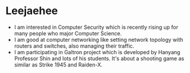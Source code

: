 Leejaehee
==========

 * I am interested in Computer Security which is recently rising up for many people who major Computer Science.
 * I am good at computer networking like setting network topology with routers and switches, also managing their traffic.
 * I am participating in Galtron project which is developed by Hanyang Professor Shin and lots of his students. It's about a shooting game as similar as Strike 1945 and Raiden-X.
